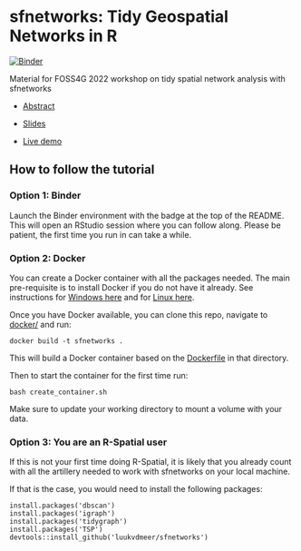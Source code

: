 # sfnetworks: Tidy Geospatial Networks in R


<!-- badges: start -->
[![Binder](http://mybinder.org/badge_logo.svg)](https://mybinder.org/v2/gh/sfnetworks/foss4g-workshop/main?urlpath=rstudio)
<!-- badges: end -->

Material for FOSS4G 2022 workshop on tidy spatial network analysis with sfnetworks

- [Abstract](https://talks.osgeo.org/foss4g-2022-workshops/talk/TY9FTW/)

- [Slides](https://sfnetworks.github.io/foss4g-workshop/slides/slides) 

- [Live demo]()

## How to follow the tutorial

### Option 1: Binder

Launch the Binder environment with the badge at the top of the README. This will open an RStudio session where you can follow along. Please be patient, the first time you run in can take a while. 

### Option 2: Docker

You can create a Docker container with all the packages needed. The main pre-requisite is to install Docker if you do not have it already. See instructions for [Windows here](https://docs.docker.com/desktop/windows/install/) and for [Linux here](https://docs.docker.com/engine/install/).

Once you have Docker available, you can clone this repo, navigate to [docker/](docker/) and run:

```
docker build -t sfnetworks .
```

This will build a Docker container based on the [Dockerfile](docker/Dockerfile) in that directory.

Then to start the container for the first time run:

```
bash create_container.sh
```

Make sure to update your working directory to mount a volume with your data. 


### Option 3: You are an R-Spatial user

If this is not your first time doing R-Spatial, it is likely that you already count with all the artillery needed to work with sfnetworks on your local machine. 

If that is the case, you would need to install the following packages:

```
install.packages('dbscan')
install.packages('igraph')
install.packages('tidygraph')
install.packages('TSP')
devtools::install_github('luukvdmeer/sfnetworks')
```
